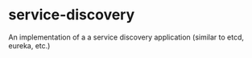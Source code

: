 # service-discovery
An implementation of a a service discovery application (similar to etcd, eureka, etc.)
